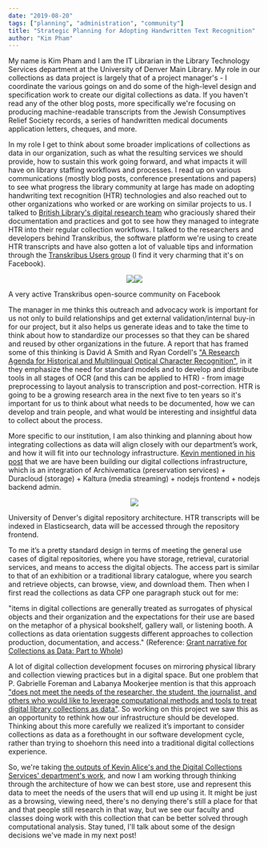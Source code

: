 ```yaml
---
date: "2019-08-20"
tags: ["planning", "administration", "community"]
title: "Strategic Planning for Adopting Handwritten Text Recognition"
author: "Kim Pham"
---
```


My name is Kim Pham and I am the IT Librarian in the Library Technology Services department at the University of Denver Main Library. My role in our collections as data project is largely that of a project manager's - I coordinate the various goings on and do some of the high-level design and specification work to create our digital collections as data. If you haven't read any of the other blog posts, more specifically we're focusing on producing machine-readable transcripts from the Jewish Consumptives Relief Society records, a series of handwritten medical documents application letters, cheques, and more.

In my role I get to think about some broader implications of collections as data in our organization, such as what the resulting services we should provide, how to sustain this work going forward, and what impacts it will have on library staffing workflows and processes. I read up on various communications (mostly blog posts, conference presentations and papers) to see what progress the library community at large has made on adopting handwriting text recognition (HTR) technologies and also reached out to other organizations who worked or are working on similar projects to us. I talked to [British Library's digital research team](https://blogs.bl.uk/digital-scholarship/2018/01/using-transkribus-with-the-india-office-records.html) who graciously shared their documentation and practices and got to see how they managed to integrate HTR into their regular collection workflows. I talked to the researchers and developers behind Transkribus, the software platform we're using to create HTR transcripts and have also gotten a lot of valuable tips and information through the [Transkribus Users group](https://www.facebook.com/groups/614090738935143/) (I find it very charming that it's on Facebook).

<p align="center"><img src="../../images/201908-transkribusfacebook1.png"/><img src="../../images/201908-transkribusfacebook2.png"/></p>
<figcaption>A very active Transkribus open-source community on Facebook</figcaption>


The manager in me thinks this outreach and advocacy work is important for us not only to build relationships and get external validation/internal buy-in for our project, but it also helps us generate ideas and to take the time to think about how to standardize our processes so that they can be shared and reused by other organizations in the future. A report that has framed some of this thinking is David A Smith and Ryan Cordell's ["A Research Agenda for Historical and Multilingual Optical Character Recognition"](https://ocr.northeastern.edu/report/), in it they emphasize the need for standard models and to develop and distribute tools in all stages of OCR (and this can be applied to HTR) - from image preprocessing to layout analysis to transcription and post-correction. HTR is going to be a growing research area in the next five to ten years so it's important for us to think about what needs to be documented, how we can develop and train people, and what would be interesting and insightful data to collect about the process.

More specific to our institution, I am also thinking and planning about how integrating collections as data will align closely with our department’s work, and how it will fit into our technology infrastructure. [Kevin mentioned in his post](https://du-collections-as-data.netlify.com/001-collections-as-data-services/) that we are have been building our digital collections infrastructure, which is an integration of Archivematica (preservation services) + Duracloud (storage) + Kaltura (media streaming) + nodejs frontend + nodejs backend admin.

<p align="center"><img src="../../images/201908-digitaldu.png"/></p>
<figcaption>University of Denver's digital repository architecture. HTR transcripts will be indexed in Elasticsearch, data will be accessed through the repository frontend.</figcaption>

To me it’s a pretty standard design in terms of meeting the general use cases of digital repositories, where you have storage, retrieval, curatorial services, and means to access the digital objects. The access part is similar to that of an exhibition or a traditional library catalogue, where you search and retrieve objects, can browse, view, and download them. Then when I first read the collections as data CFP one paragraph stuck out for me:

"items in digital collections are generally treated as surrogates of physical objects and their organization and the expectations for their use are based on the metaphor of a physical bookshelf, gallery wall, or listening booth. A collections as data orientation suggests different approaches to collection production, documentation, and access." (Reference: [Grant narrative for Collections as Data: Part to Whole](https://github.com/collectionsasdata/part2whole/raw/master/cad_part2whole_narrative.pdf))

A lot of digital collection development focuses on mirroring physical library and collection viewing practices but in a digital space. But one problem that P. Gabrielle Foreman and Labanya Mookerjee mention is that this approach ["does not meet the needs of the researcher, the student, the journalist, and others who would like to leverage computational methods and tools to treat digital library collections as data"](https://collectionsasdata.github.io/aac_positionstatements.pdf). So working on this project we saw this as an opportunity to rethink how our infrastructure should be developed. Thinking about this more carefully we realized it’s important to consider collections as data as a forethought in our software development cycle, rather than trying to shoehorn this need into a traditional digital collections experience.

So, we're taking [the outputs of Kevin Alice's and the Digital Collections Services' department's work](https://du-collections-as-data.netlify.com/002-htr-training/), and now I am working through thinking through the architecture of how we can best store, use and represent this data to meet the needs of the users that will end up using it. It might be just as a browsing, viewing need, there's no denying there's still a place for that and that people still research in that way, but we see our faculty and classes doing work with this collection that can be better solved through computational analysis. Stay tuned, I'll talk about some of the design decisions we've made in my next post!
